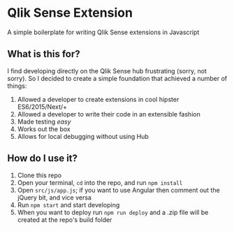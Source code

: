 # Qlik Sense Extension
A simple boilerplate for writing Qlik Sense extensions in Javascript

## What is this for? 
I find developing directly on the Qlik Sense hub frustrating (sorry, not sorry). So I decided to create a simple 
foundation that achieved a number of things:

1. Allowed a developer to create extensions in cool hipster ES6/2015/Next/+
2. Allowed a developer to write their code in an extensible fashion
3. Made testing _easy_
4. Works out the box
5. Allows for local debugging without using Hub

## How do I use it?
1. Clone this repo
2. Open your terminal, `cd` into the repo, and run `npm install`
3. Open `src/js/app.js`; if you want to use Angular then comment out the jQuery bit, and vice versa
4. Run `npm start` and start developing
5. When you want to deploy run `npm run deploy` and a .zip file will be created at the repo's build folder
